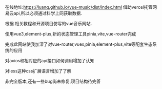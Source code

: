 在线地址:https://luanq.github.io/vue-music/dist/index.html 借助vercel托管网易云api,所以必须通过科学上网获取数据.

根据 相关教程和开源项目仿写的vue音乐网站.

使用vue3,element-plus,新的状态管理工具pinia,vite,vue-router完成

完成此网站使我加深了对vue-router,vuex,pinia,element-plus,vite等配套生态系统的应用

对axios和相对应的api接口如何调用增加了认知

对less这种css扩展语言增加了了解

非完全版本,还有一些bug尚未修复,项目结构待完善

